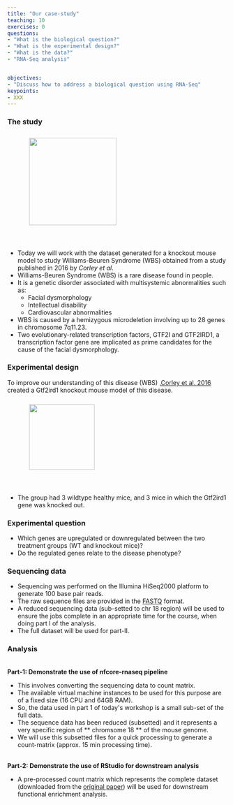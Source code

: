 ```yaml
---
title: "Our case-study"
teaching: 10
exercises: 0
questions:
- "What is the biological question?"
- "What is the experimental design?"
- "What is the data?"
- "RNA-Seq analysis"


objectives:
- "Discuss how to address a biological question using RNA-Seq"
keypoints:
- XXX
---
```



### The study
<figure>
  <img src="{{ page.root }}/fig/the_study.png" style="margin:10px;height:200px"/>
  </figure><br>

- Today we will work with the dataset generated for a knockout mouse model to study Williams-Beuren Syndrome (WBS) obtained from a study published in 2016 by <I>Corley et al</I>. 
- Williams-Beuren Syndrome (WBS) is a rare disease found in people.
- It is a genetic disorder associated with multisystemic abnormalities such as: 
   * Facial dysmorphology
   * Intellectual disability
   * Cardiovascular abnormalities
- WBS is caused by a hemizygous microdeletion involving up to 28 genes in chromosome 7q11.23. 
- Two evolutionary-related transcription factors, GTF2I and GTF2IRD1, a transcription factor gene are implicated as prime candidates for the cause of the facial dysmorphology.

### Experimental design
To improve our understanding of this disease (WBS) ,[Corley et al. 2016](https://pubmed.ncbi.nlm.nih.gov/27295951/) created a Gtf2ird1 knockout mouse model of this disease.

<figure>
  <img src="{{ page.root }}/fig/experimental_design.png" style="margin:10px;height:150px"/>
 </figure><br>
 
- The group had 3 wildtype healthy mice, and 3 mice in which the Gtf2ird1 gene was knocked out. 
 
### Experimental question
- Which genes are upregulated or downregulated between the two treatment groups (WT and knockout mice)?
- Do the regulated genes relate to the disease phenotype?
 
### Sequencing data 
- Sequencing was performed on the Illumina HiSeq2000 platform to generate 100 base pair reads.
- The raw sequence files are provided in the [FASTQ](https://www.drive5.com/usearch/manual7/fastq_files.html) format.
- A reduced sequencing data (sub-setted to chr 18 region) will be used to ensure the jobs complete in an appropriate time for the course, when doing part I of the analysis.
- The full dataset will be used for part-II.

### Analysis 
<br>**Part-1: Demonstrate the use of nfcore-rnaseq pipeline** 
- This involves converting the sequencing data to count matrix. 
- The available virtual machine instances to be used for this purpose are of a fixed size (16 CPU and 64GB RAM).
- So, the data used in part 1 of today's workshop is a small sub-set of the full data.
- The sequence data has been reduced (subsetted) and it represents a very specific region of ** chromsome 18 ** of the mouse genome.
- We will use this subsetted files for a quick processing to generate a count-matrix (approx. 15 min processing time).


<br>**Part-2: Demonstrate the use of RStudio for downstream analysis**
- A pre-processed count matrix which represents the complete dataset (downloaded from the [original paper](https://pubmed.ncbi.nlm.nih.gov/27295951/)) will be used for downstream functional enrichment analysis.
  
